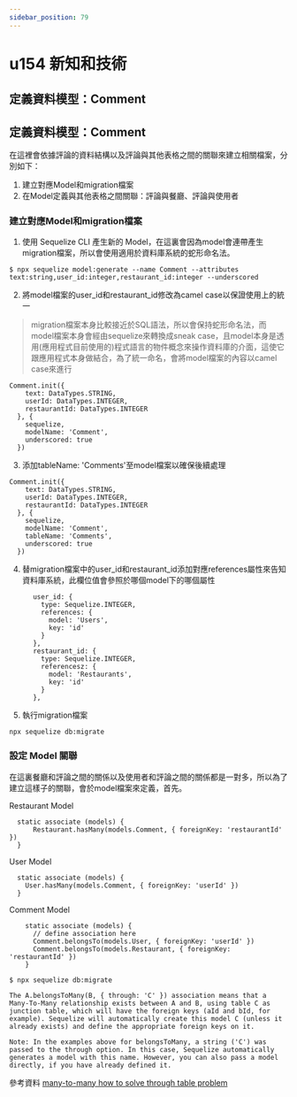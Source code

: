 ```yaml
---
sidebar_position: 79
---
```


# u154 新知和技術

## 定義資料模型：Comment


## 定義資料模型：Comment 
在這裡會依據評論的資料結構以及評論與其他表格之間的關聯來建立相關檔案，分別如下：
1. 建立對應Model和migration檔案
2. 在Model定義與其他表格之間關聯：評論與餐廳、評論與使用者

### 建立對應Model和migration檔案


1. 使用 Sequelize CLI 產生新的 Model，在這裏會因為model會連帶產生migration檔案，所以會使用適用於資料庫系統的蛇形命名法。
```
$ npx sequelize model:generate --name Comment --attributes text:string,user_id:integer,restaurant_id:integer --underscored
```
2. 將model檔案的user_id和restaurant_id修改為camel case以保證使用上的統一 
> migration檔案本身比較接近於SQL語法，所以會保持蛇形命名法，而model檔案本身會經由sequelize來轉換成sneak case，且model本身是透用(應用程式目前使用的)程式語言的物件概念來操作資料庫的介面，這使它跟應用程式本身做結合，為了統一命名，會將model檔案的內容以camel case來進行

```
Comment.init({
    text: DataTypes.STRING,
    userId: DataTypes.INTEGER,
    restaurantId: DataTypes.INTEGER
  }, {
    sequelize,
    modelName: 'Comment',
    underscored: true
  })
```

3. 添加tableName: 'Comments'至model檔案以確保後續處理
```
Comment.init({
    text: DataTypes.STRING,
    userId: DataTypes.INTEGER,
    restaurantId: DataTypes.INTEGER
  }, {
    sequelize,
    modelName: 'Comment',
    tableName: 'Comments',
    underscored: true
  })
```

4. 替migration檔案中的user_id和restaurant_id添加對應references屬性來告知資料庫系統，此欄位值會參照於哪個model下的哪個屬性
```
      user_id: {
        type: Sequelize.INTEGER,
        references: {
          model: 'Users',
          key: 'id'
        }
      },
      restaurant_id: {
        type: Sequelize.INTEGER,
        referencesz: {
          model: 'Restaurants',
          key: 'id'
        }
      },
```

5. 執行migration檔案
```
npx sequelize db:migrate
```

### 設定 Model 關聯
在這裏餐廳和評論之間的關係以及使用者和評論之間的關係都是一對多，所以為了建立這樣子的關聯，會於model檔案來定義，首先。


Restaurant Model
```
  static associate (models) {
      Restaurant.hasMany(models.Comment, { foreignKey: 'restaurantId' })
  }
```

User Model
```
  static associate (models) {
    User.hasMany(models.Comment, { foreignKey: 'userId' })
  }
```

Comment Model
```
    static associate (models) {
      // define association here
      Comment.belongsTo(models.User, { foreignKey: 'userId' })
      Comment.belongsTo(models.Restaurant, { foreignKey: 'restaurantId' })
    }
```


```
$ npx sequelize db:migrate
```


```
The A.belongsToMany(B, { through: 'C' }) association means that a Many-To-Many relationship exists between A and B, using table C as junction table, which will have the foreign keys (aId and bId, for example). Sequelize will automatically create this model C (unless it already exists) and define the appropriate foreign keys on it.

Note: In the examples above for belongsToMany, a string ('C') was passed to the through option. In this case, Sequelize automatically generates a model with this name. However, you can also pass a model directly, if you have already defined it.
```


參考資料
[many-to-many how to solve through table problem](https://stackoverflow.com/questions/41528676/sequelize-belongstomany-with-custom-join-table-primary-key)